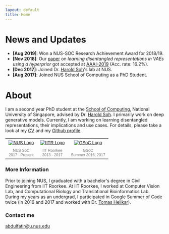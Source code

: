 ```yaml
---
layout: default
title: Home
---
```


# News and Updates

* **[Aug 2019]**: Won a NUS-SOC Research Achievement Award for 2018/19.
* **[Nov 2018]**: Our [paper](https://arxiv.org/abs/1809.04497) on *learning disentangled representations in VAEs using a hyperprior* got accepted at [AAAI-2019](https://aaai.org/Conferences/AAAI-19/) (Acc. rate: 16.2%).
* **[Dec 2017]**: Joined Dr. [Harold Soh](https://haroldsoh.com/)'s lab at NUS.
* **[Aug 2017]**: Joined NUS School of Computing as a PhD Student.

# About

I am a second year PhD student at the [School of Computing](https://www.comp.nus.edu.sg/), National University of Singapore, advised by Dr. [Harold Soh](https://haroldsoh.com/). I primarily work on deep generative models. Currently, I am working on learning disentangled representations, their implications and use cases. For details, please take a look at my [CV]({{site.base}}/files/abdulfatir_cv.pdf) and my [Github profile](https://github.com/abdulfatir).

<style type="text/css">
.tg  {border-collapse:collapse;border-spacing:0;}
.tg td{font-family:Helvetica, Arial, sans-serif;font-size:12px;padding:5px 10px;overflow:hidden;word-break:normal;color:#777;text-align: center;}
.tg th{font-family:Helvetica, Arial, sans-serif;font-size:14px;font-weight:normal;padding:5px 10px;overflow:hidden;word-break:normal;}
.tg .tg-xldj{border-color:inherit;text-align:left}
</style>

<table>
  <tr class="tg">
    <th><a href="https://www.comp.nus.edu.sg/" target="_blank"><img style="width: auto; height: auto; max-height: 80px;" 
        src="{{site.base}}/images/logos/nus.jpg" alt="NUS Logo"/></a></th>
    <th><a href="https://www.iitr.ac.in/" target="_blank"><img style="width: auto; height: auto; max-height: 80px;" 
        src="{{site.base}}/images/logos/iitr.jpg" alt="IITR Logo"/></a></th>
    <th><a href="https://summerofcode.withgoogle.com/" target="_blank"><img style="width: auto; height: auto; max-height: 80px;" 
        src="{{site.base}}/images/logos/gsoc.png" alt="GSoC Logo"/></a></th>
  </tr>
  <tr class="tg">
    <td>NUS SoC<br/>2017 - Present</td>
    <td>IIT Roorkee<br/>2013 - 2017</td>
    <td>GSoC<br/>Summer 2016, 2017</td>
  </tr>
</table>

### More Information

Prior to joining NUS, I graduated with a bachelor's degree in Civil Engineering from IIT Roorkee. At IIT Roorkee, I worked at Computer Vision Lab, and Computational Biology and Translational Bioinformatics Lab. During my years as an undergrad, I participated in Google Summer of Code twice (in 2016 and 2017 and worked with Dr. [Tomas Helikar](http://helikarlab.org/)).

### Contact me

[abdulfatir@u.nus.edu](mailto:abdulfatir@u.nus.edu)